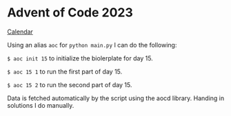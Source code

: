 # Advent of Code 2023
[Calendar](https://adventofcode.com/2023)

Using an alias `aoc` for `python main.py` I can do the following:

`$ aoc init 15` to initialize the biolerplate for day 15.

`$ aoc 15 1` to run the first part of day 15.

`$ aoc 15 2` to run the second part of day 15.

Data is fetched automatically by the script using the aocd library.
Handing in solutions I do manually.